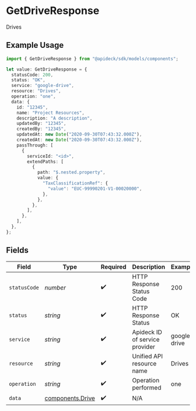 # GetDriveResponse

Drives

## Example Usage

```typescript
import { GetDriveResponse } from "@apideck/sdk/models/components";

let value: GetDriveResponse = {
  statusCode: 200,
  status: "OK",
  service: "google-drive",
  resource: "Drives",
  operation: "one",
  data: {
    id: "12345",
    name: "Project Resources",
    description: "A description",
    updatedBy: "12345",
    createdBy: "12345",
    updatedAt: new Date("2020-09-30T07:43:32.000Z"),
    createdAt: new Date("2020-09-30T07:43:32.000Z"),
    passThrough: [
      {
        serviceId: "<id>",
        extendPaths: [
          {
            path: "$.nested.property",
            value: {
              "TaxClassificationRef": {
                "value": "EUC-99990201-V1-00020000",
              },
            },
          },
        ],
      },
    ],
  },
};
```

## Fields

| Field                                                | Type                                                 | Required                                             | Description                                          | Example                                              |
| ---------------------------------------------------- | ---------------------------------------------------- | ---------------------------------------------------- | ---------------------------------------------------- | ---------------------------------------------------- |
| `statusCode`                                         | *number*                                             | :heavy_check_mark:                                   | HTTP Response Status Code                            | 200                                                  |
| `status`                                             | *string*                                             | :heavy_check_mark:                                   | HTTP Response Status                                 | OK                                                   |
| `service`                                            | *string*                                             | :heavy_check_mark:                                   | Apideck ID of service provider                       | google-drive                                         |
| `resource`                                           | *string*                                             | :heavy_check_mark:                                   | Unified API resource name                            | Drives                                               |
| `operation`                                          | *string*                                             | :heavy_check_mark:                                   | Operation performed                                  | one                                                  |
| `data`                                               | [components.Drive](../../models/components/drive.md) | :heavy_check_mark:                                   | N/A                                                  |                                                      |